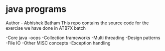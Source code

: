 # java programs 
Author - Abhishek Batham
This repo contains the source code for the
exercise we have done in ATB7X batch

-Core java
-oops
-Collection frameworks
-Multi threading
-Design patterns
-File IO
-Other MISC concepts
-Exception handling